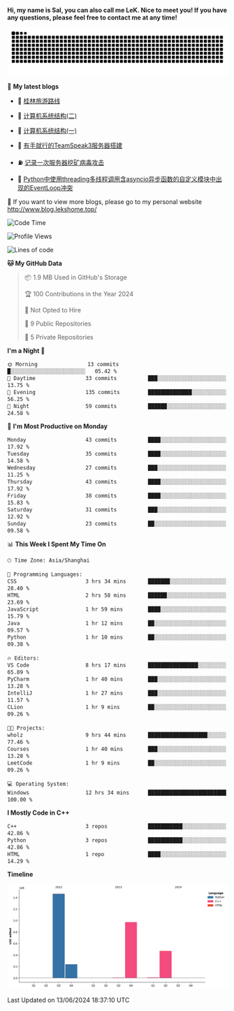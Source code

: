 **Hi, my name is Sal, you can also call me LeK. Nice to meet you! If you have any questions, please feel free to contact me at any time!**

![snake](https://raw.githubusercontent.com/LeKZzzz/LeKZzzz/output/github-contribution-grid-snake.svg)


👀 **My latest blogs**
<!-- BLOG-POST-LIST:START -->
- 🫣 [桂林旅游路线](http://www.blog.lekshome.top/2024/04/28/gui-lin-lu-you-lu-xian/) 

- 🧐 [计算机系统结构&lpar;二&rpar;](http://www.blog.lekshome.top/2024/04/21/ji-suan-ji-xi-tong-jie-gou-er/) 

- 🤖 [计算机系统结构&lpar;一&rpar;](http://www.blog.lekshome.top/2024/04/07/ji-suan-ji-xi-tong-jie-gou-yi/) 

- 📝 [有手就行的TeamSpeak3服务器搭建](http://www.blog.lekshome.top/2024/03/08/teamspeak3-fu-wu-qi-da-jian/) 

- ⛽️ [记录一次服务器挖矿病毒攻击](http://www.blog.lekshome.top/2024/03/08/ji-lu-yi-ci-fu-wu-qi-wa-kuang-bing-du-gong-ji/) 

- 🦣 [Python中使用threading多线程调用含asyncio异步函数的自定义模块中出现的EventLoop冲突](http://www.blog.lekshome.top/2024/03/07/python-zhong-shi-yong-threading-duo-xian-cheng-diao-yong-han-asyncio-yi-bu-han-shu-de-zi-ding-yi-mo-kuai-zhong-chu-xian-de-eventloop-chong-tu/) 
<!-- BLOG-POST-LIST:END -->

🥰 If you want to view more blogs, please go to my personal website http://www.blog.lekshome.top/


<!--START_SECTION:waka-->
![Code Time](http://img.shields.io/badge/Code%20Time-264%20hrs%2033%20mins-blue)

![Profile Views](http://img.shields.io/badge/Profile%20Views-1-blue)

![Lines of code](https://img.shields.io/badge/From%20Hello%20World%20I%27ve%20Written-3.2%20million%20lines%20of%20code-blue)

**🐱 My GitHub Data** 

> 📦 1.9 MB Used in GitHub's Storage 
 > 
> 🏆 100 Contributions in the Year 2024
 > 
> 🚫 Not Opted to Hire
 > 
> 📜 9 Public Repositories 
 > 
> 🔑 5 Private Repositories 
 > 
**I'm a Night 🦉** 

```text
🌞 Morning                13 commits          █░░░░░░░░░░░░░░░░░░░░░░░░   05.42 % 
🌆 Daytime                33 commits          ███░░░░░░░░░░░░░░░░░░░░░░   13.75 % 
🌃 Evening                135 commits         ██████████████░░░░░░░░░░░   56.25 % 
🌙 Night                  59 commits          ██████░░░░░░░░░░░░░░░░░░░   24.58 % 
```
📅 **I'm Most Productive on Monday** 

```text
Monday                   43 commits          ████░░░░░░░░░░░░░░░░░░░░░   17.92 % 
Tuesday                  35 commits          ████░░░░░░░░░░░░░░░░░░░░░   14.58 % 
Wednesday                27 commits          ███░░░░░░░░░░░░░░░░░░░░░░   11.25 % 
Thursday                 43 commits          ████░░░░░░░░░░░░░░░░░░░░░   17.92 % 
Friday                   38 commits          ████░░░░░░░░░░░░░░░░░░░░░   15.83 % 
Saturday                 31 commits          ███░░░░░░░░░░░░░░░░░░░░░░   12.92 % 
Sunday                   23 commits          ██░░░░░░░░░░░░░░░░░░░░░░░   09.58 % 
```


📊 **This Week I Spent My Time On** 

```text
🕑︎ Time Zone: Asia/Shanghai

💬 Programming Languages: 
CSS                      3 hrs 34 mins       ███████░░░░░░░░░░░░░░░░░░   28.40 % 
HTML                     2 hrs 58 mins       ██████░░░░░░░░░░░░░░░░░░░   23.69 % 
JavaScript               1 hr 59 mins        ████░░░░░░░░░░░░░░░░░░░░░   15.79 % 
Java                     1 hr 12 mins        ██░░░░░░░░░░░░░░░░░░░░░░░   09.57 % 
Python                   1 hr 10 mins        ██░░░░░░░░░░░░░░░░░░░░░░░   09.38 % 

🔥 Editors: 
VS Code                  8 hrs 17 mins       ████████████████░░░░░░░░░   65.89 % 
PyCharm                  1 hr 40 mins        ███░░░░░░░░░░░░░░░░░░░░░░   13.28 % 
IntelliJ                 1 hr 27 mins        ███░░░░░░░░░░░░░░░░░░░░░░   11.57 % 
CLion                    1 hr 9 mins         ██░░░░░░░░░░░░░░░░░░░░░░░   09.26 % 

🐱‍💻 Projects: 
wholz                    9 hrs 44 mins       ███████████████████░░░░░░   77.46 % 
Courses                  1 hr 40 mins        ███░░░░░░░░░░░░░░░░░░░░░░   13.28 % 
LeetCode                 1 hr 9 mins         ██░░░░░░░░░░░░░░░░░░░░░░░   09.26 % 

💻 Operating System: 
Windows                  12 hrs 34 mins      █████████████████████████   100.00 % 
```

**I Mostly Code in C++** 

```text
C++                      3 repos             ███████████░░░░░░░░░░░░░░   42.86 % 
Python                   3 repos             ███████████░░░░░░░░░░░░░░   42.86 % 
HTML                     1 repo              ████░░░░░░░░░░░░░░░░░░░░░   14.29 % 
```



**Timeline**

![Lines of Code chart](https://raw.githubusercontent.com/LeKZzzz/LeKZzzz/master/assets/bar_graph.png)


 Last Updated on 13/06/2024 18:37:10 UTC
<!--END_SECTION:waka-->

